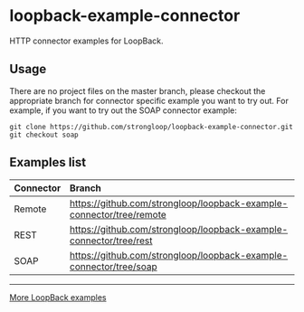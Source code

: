 # loopback-example-connector

HTTP connector examples for LoopBack.

## Usage

There are no project files on the master branch, please checkout the appropriate branch for connector specific example you want to try out. For example, if you want to try out the SOAP connector example:

```
git clone https://github.com/strongloop/loopback-example-connector.git
git checkout soap
```

## Examples list

Connector|Branch
:--|:--
Remote|https://github.com/strongloop/loopback-example-connector/tree/remote
REST|https://github.com/strongloop/loopback-example-connector/tree/rest
SOAP|https://github.com/strongloop/loopback-example-connector/tree/soap

---

[More LoopBack examples](https://github.com/strongloop/loopback-example)
